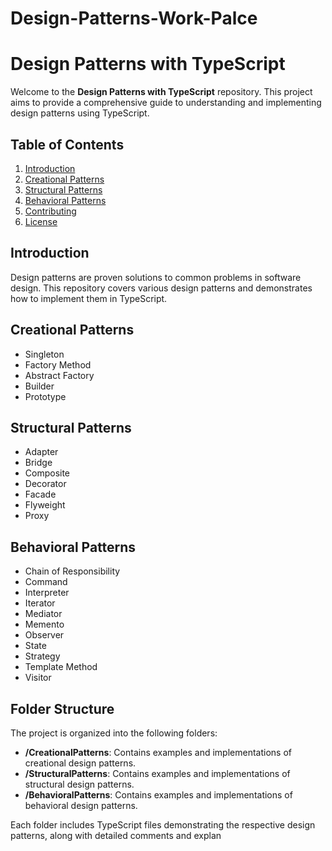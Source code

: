 # Design-Patterns-Work-Palce
# Design Patterns with TypeScript

Welcome to the **Design Patterns with TypeScript** repository. This project aims to provide a comprehensive guide to understanding and implementing design patterns using TypeScript.

## Table of Contents

1. [Introduction](#introduction)
2. [Creational Patterns](#creational-patterns)
3. [Structural Patterns](#structural-patterns)
4. [Behavioral Patterns](#behavioral-patterns)
5. [Contributing](#contributing)
6. [License](#license)

## Introduction

Design patterns are proven solutions to common problems in software design. This repository covers various design patterns and demonstrates how to implement them in TypeScript.

## Creational Patterns

- Singleton
- Factory Method
- Abstract Factory
- Builder
- Prototype

## Structural Patterns

- Adapter
- Bridge
- Composite
- Decorator
- Facade
- Flyweight
- Proxy

## Behavioral Patterns

- Chain of Responsibility
- Command
- Interpreter
- Iterator
- Mediator
- Memento
- Observer
- State
- Strategy
- Template Method
- Visitor

## Folder Structure

The project is organized into the following folders:

- **/CreationalPatterns**: Contains examples and implementations of creational design patterns.
- **/StructuralPatterns**: Contains examples and implementations of structural design patterns.
- **/BehavioralPatterns**: Contains examples and implementations of behavioral design patterns.

Each folder includes TypeScript files demonstrating the respective design patterns, along with detailed comments and explan

